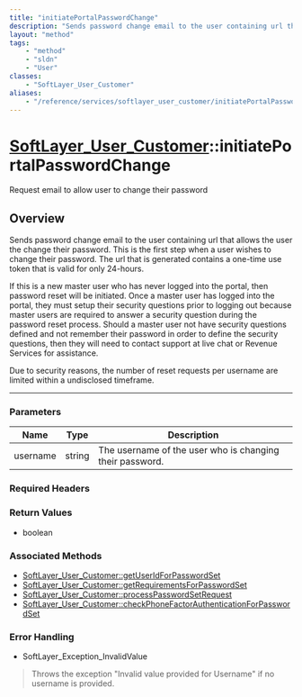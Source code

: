 ```yaml
---
title: "initiatePortalPasswordChange"
description: "Sends password change email to the user containing url that allows the user the change their password. This is the first... "
layout: "method"
tags:
    - "method"
    - "sldn"
    - "User"
classes:
    - "SoftLayer_User_Customer"
aliases:
    - "/reference/services/softlayer_user_customer/initiatePortalPasswordChange"
---
```

# [SoftLayer_User_Customer](/reference/services/SoftLayer_User_Customer)::initiatePortalPasswordChange

Request email to allow user to change their password


## Overview 
Sends password change email to the user containing url that allows the user the change their password. This is the first step when a user wishes to change their password.  The url that is generated contains a one-time use token that is valid for only 24-hours. 

If this is a new master user who has never logged into the portal, then password reset will be initiated. Once a master user has logged into the portal, they must setup their security questions prior to logging out because master users are required to answer a security question during the password reset process.  Should a master user not have security questions defined and not remember their password in order to define the security questions, then they will need to contact support at live chat or Revenue Services for assistance. 

Due to security reasons, the number of reset requests per username are limited within a undisclosed timeframe. 

-----

### Parameters 
|Name | Type | Description |
| --- | --- | --- |
|username| string| The username of the user who is changing their password.|


### Required Headers


### Return Values
* boolean


### Associated Methods

*  [SoftLayer_User_Customer::getUserIdForPasswordSet](/reference/services/SoftLayer_User_Customer/getUserIdForPasswordSet )
*  [SoftLayer_User_Customer::getRequirementsForPasswordSet](/reference/services/SoftLayer_User_Customer/getRequirementsForPasswordSet )
*  [SoftLayer_User_Customer::processPasswordSetRequest](/reference/services/SoftLayer_User_Customer/processPasswordSetRequest )
*  [SoftLayer_User_Customer::checkPhoneFactorAuthenticationForPasswordSet](/reference/services/SoftLayer_User_Customer/checkPhoneFactorAuthenticationForPasswordSet )



### Error Handling

* SoftLayer_Exception_InvalidValue 

> Throws the exception "Invalid value provided for Username" if no username is provided. 



